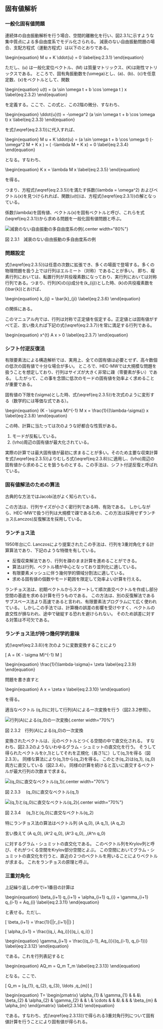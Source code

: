 
## 固有値解析

### 一般化固有値問題

連続体の自由振動解析を行う場合、空間的離散化を行い、図2.3.1に示すような集中質点による多自由度系でモデル化さられる。
減衰のない自由振動問題の場合、支配方程式（運動方程式）は以下のとおりである。

\begin{equation}
M u + K \ddot{u} = 0
\label{eq:2.3.1}
\end{equation}

ただし、\(u\) は一般化変位ベクトル、\(M\) は質量マトリックス、\(K\)は剛性マトリックスである。
ところで、固有角振動数を\(\omega\)とし、\(a\)、\(b\)、\(c\)を任意定数、\(x\)をベクトルとして、関数

\begin{equation}
u(t) = (a \sin \omega t + b \cos \omega t ) x
\label{eq:2.3.2}
\end{equation}

を定義する。ここで、この式と、この2階の微分、すなわち、

\begin{equation}
\ddot{u}(t) = -\omega^2 (a \sin \omega t + b \cos \omega t) x
\label{eq:2.3.3}
\end{equation}

を式\(\eqref{eq:2.3.1}\)に代入すれば、

\begin{equation}
M u + K \ddot{u} = (a \sin \omega t + b \cos \omega t) (- \omega^2 M + K x ) =  ( -\lambda M + K x) = 0
\label{eq:2.3.4}
\end{equation}

となる。すなわち、

\begin{equation}
K x = \lambda M x
\label{eq:2.3.5}
\end{equation}

を得る。

つまり、方程式\(\eqref{eq:2.3.5}\)を満たす係数\(\lambda = \omega^2\)
およびベクトル\(x\)を見つけられれば、関数\(u(t)\)は、方程式\(\eqref{eq:2.3.1}\)の解となっている。

係数\(\lambda\)を固有値、ベクトル\(x\)を固有ベクトルと呼び、これらを式\(\eqref{eq:2.3.1}\)から求める問題を一般化固有値問題と呼ぶ。

![減衰のない自由振動の多自由度系の例](media/theory05_01.png){.center width="80%"}

図 2.3.1　減衰のない自由振動の多自由度系の例

### 問題設定

式\(\eqref{eq:2.3.5}\)は任意の次数に拡張でき、多くの場面で登場する。多くの物理問題を扱う上では行列はエルミート（対称）であることが多い。
即ち、複素行列においては、転置行列が共役複素数になっており、実行列においては対称行列である。つまり、行列\(K\)の\(ij\)成分を\(k_{ij}\)とした時、\(k\)の共役複素数を\(\bar{k}\)とおけば、

\begin{equation}
k_{ij} = \bar{k}_{ji}
\label{eq:2.3.6}
\end{equation}

の関係にある。

このマニュアル内では、行列は対称で正定値を仮定する。正定値とは固有値がすべて正、言い換えれば下記の式\(\eqref{eq:2.3.7}\)を常に満足する行列である。

\begin{equation}
x^{t} A x > 0
\label{eq:2.3.7}
\end{equation}

### シフト付逆反復法

有限要素法による構造解析では、実用上、全ての固有値は必要とせず、高々数個の低次の固有値で十分な場合が多い。
ところで、HEC-MWでは大規模な問題を扱うことを想定しており、行列はサイズが大きく非常に疎（零要素が多い）である。
したがって、この事を念頭に低次のモードの固有値を効率よく求めることが重要である。

固有値の下限を\(\sigma\)とした時、式\(\eqref{eq:2.3.5}\)を次式のように変形する（数学的には等価な式である）。

\begin{equation}
(K - \sigma M)^{-1} M x = \frac{1}{(\lambda-\sigma)} x
\label{eq:2.3.8}
\end{equation}

この時、計算に当たっては次のような好都合な性質がある。

  1.  モードが反転している。
  2.  \(\rho\)周辺の固有値が最大化されている。

実際の計算では最大固有値が最初に求まることが多い。そのため主要な収束計算を式\(\eqref{eq:2.3.5}\)よりむしろ式\(\eqref{eq:2.3.8}\)に適用し、\(\rho\)周辺の固有値から求めることを狙うものとする。この手法は、シフト付逆反復と呼ばれている。

### 固有値解法のための算法

古典的な方法ではJacobi法がよく知られている。

この方法は、行列サイズが小さく密行列である時、有効である。
しかしながら、HEC-MWで扱う行列は大規模で疎であるため、この方法は採用せずランチョス(Lanczos)反復解法を採用している。

### ランチョス法

1950年台にC. Lanczosにより提案されたこの手法は、行列を3重対角化する計算算法であり、下記のような特徴を有している。

  -  反復収束解法であり、行列を疎のまま計算を進めることができる。
  -  算法は行列、ベクトル積が中心となっており並列化に適している。
  -  有限要素メッシュに伴う幾何学的領域分割法に適している。
  -  求める固有値の個数やモード範囲を限定して効率よい計算を行える。

ランチョス法は、初期ベクトルからスタートして順次直交ベクトルを作成し部分空間の基底を求める計算を行うものである。
この方法は、別の反復解法であるサブスペース法より高速であると言われ、有限要素法プログラムにて広く使われている。
しかしこの手法では、計算機の誤差の影響を受けやすく、ベクトルの直交性が損なわれ、途中で破綻する恐れを避けられない。
そのため誤差に対する対策は不可欠である。

### ランチョス法が持つ幾何学的意味

式\(\eqref{eq:2.3.8}\)を次のように変数変換することにより

\[
A = (K - \sigma M)^{-1} M
\]

\begin{equation}
\frac{1}{\lambda-\sigma}= \zeta
\label{eq:2.3.9}
\end{equation}

問題を書き直すと

\begin{equation}
A x = \zeta x
\label{eq:2.3.10}
\end{equation}

を得る。

適当なベクトル \(q_0\)に対して行列\(A\)による一次変換を行う（図2.3.2参照）。

![行列\(A\)による\(q_0\)の一次変換](media/theory05_02.png){.center width="70%"}

図 2.3.2　行列\(A\)による\(q_0\)の一次変換

変換されたベクトルは、元のベクトルとつくる空間の中で直交化される。
すなわち、図2.3.2のようないわゆるグラム・シュミットの直交化を行う。
そうして得られたベクトルを\(r_1\)としてそれを正規化（長さ1に）して\(q_1\)を得る（図2.3.3）。
同様な算法により\(q_1\)から\(q_2\)を得る。
このとき\(q_2\)は\(q_1\), \(q_0\) 両方に直交している（図2.3.4）。
同様の計算を続けると互いに直交するベクトルが最大行列の次数まで求まる。


![\(q_0\)に直交なベクトル\(q_1\)](media/theory05_03.png){.center width="70%"}

図 2.3.3　 \(q_0\)に直交なベクトル\(q_1\)

![\(q_1\)と\(q_0\)に直交なベクトル\(q_2\)](media/theory05_04.png){.center width="70%"}

図 2.3.4　 \(q_1\)と\(q_0\)に直交なベクトル\(q_2\)

特にランチョス法の算法はベクトル列 \(A q_0\), \(A q_1\), \(A q_2\)

言い換えて \(A q_0\), \(A^2 q_0\), \(A^3 q_0\), ,\(A^n q_0\)

に対するグラム・シュミットの直交化である。
このベクトル列をKrylov列と呼び、それがつくる空間をKrylov部分空間とよぶ。
この空間においてグラム・シュミットの直交化を行うと、直近の２つのベクトルを用いることによりベクトルが求まる。
これをランチョスの原理と呼ぶ。

### 三重対角化

上記繰り返しの中でi+1番目の計算は

\begin{equation}
\beta_{i+1} q_{i+1} + \alpha_{i+1} q_{i} + \gamma_{i+1} q_{i-1} = Aq_{i}
\label{eq:2.3.11}
\end{equation}

と表せる。ただし、

\[
\beta_{i+1} = \frac{1}{||r_{i+1}||}
\]

\[
\alpha_{i+1} = \frac{(q_i, Aq_i)}{(q_i, q_i)}
\]

\begin{equation}
\gamma_{i+1} = \frac{(q_{i-1}, Aq_i)}{(q_{i-1}, q_{i-1})}
\label{eq:2.3.12}
\end{equation}

である。これを行列表記すると

\begin{equation}
AQ_m = Q_m T_m
\label{eq:2.3.13}
\end{equation}

となる。ここで、

\[
Q_m = [q_{1}, q_{2}, q_{3}, \ldots ,q_{m}]
\]

\begin{equation}
T=
\begin{pmatrix}
  \alpha_{1} & \gamma_{1} & & &\\
  \beta_{2}  & \alpha_{2} & \gamma_{2} & &  \\
             & \cdots & & &\\
  & & & \beta_{m} & \alpha_{m}
\end{pmatrix}
\label{2.3.14}
\end{equation}

である。すなわち、式\(\eqref{eq:2.3.13}\)で得られる3重対角行列について固有値計算を行うことにより固有値が得られる。


